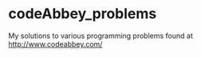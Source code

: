 codeAbbey_problems
==================

My solutions to various programming problems found at http://www.codeabbey.com/
